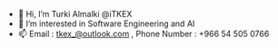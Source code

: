 - 👋 Hi, I’m Turki Almalki @iTKEX
- 👀 I’m interested in Software Engineering and AI 
- 📫 Email : tkex_@outlook.com , Phone Number : +966 54 505 0766

